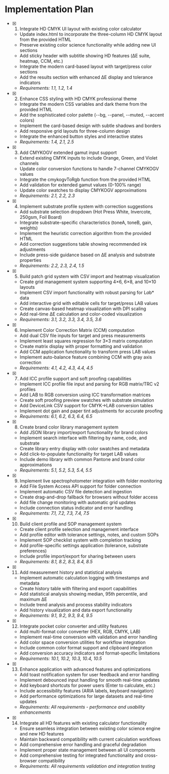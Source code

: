 # Implementation Plan

- [x] 1. Integrate HD CMYK UI layout with existing color calculator
  - Update index.html to incorporate the three-column HD CMYK layout from the provided HTML
  - Preserve existing color science functionality while adding new UI sections
  - Add sticky header with subtitle showing HD features (ΔE suite, heatmap, CCM, etc.)
  - Integrate the modern card-based layout with target/press color sections
  - Add the results section with enhanced ΔE display and tolerance indicators
  - _Requirements: 1.1, 1.2, 1.4_

- [x] 2. Enhance CSS styling with HD CMYK professional theme
  - Integrate the modern CSS variables and dark theme from the provided HTML
  - Add the sophisticated color palette (--bg, --panel, --muted, --accent colors)
  - Implement the card-based design with subtle shadows and borders
  - Add responsive grid layouts for three-column design
  - Integrate the enhanced button styles and interactive states
  - _Requirements: 1.4, 2.1, 2.5_

- [x] 3. Add CMYKOGV extended gamut input support
  - Extend existing CMYK inputs to include Orange, Green, and Violet channels
  - Update color conversion functions to handle 7-channel CMYKOGV values
  - Integrate the cmykogvToRgb function from the provided HTML
  - Add validation for extended gamut values (0-100% range)
  - Update color swatches to display CMYKOGV approximations
  - _Requirements: 2.1, 2.2, 2.3_

- [x] 4. Implement substrate profile system with correction suggestions
  - Add substrate selection dropdown (Hot Press White, Invercote, 250gsm, Foil Board)
  - Integrate substrate-specific characteristics (toneA, toneB, gain, weights)
  - Implement the heuristic correction algorithm from the provided HTML
  - Add correction suggestions table showing recommended ink adjustments
  - Include press-side guidance based on ΔE analysis and substrate properties
  - _Requirements: 2.2, 2.3, 2.4, 1.5_

- [x] 5. Build patch grid system with CSV import and heatmap visualization
  - Create grid management system supporting 4×6, 6×8, and 10×10 layouts
  - Implement CSV import functionality with robust parsing for L*a*b* data
  - Add interactive grid with editable cells for target/press LAB values
  - Create canvas-based heatmap visualization with DPI scaling
  - Add real-time ΔE calculation and color-coded visualization
  - _Requirements: 3.1, 3.2, 3.3, 3.4, 3.5, 3.6_

- [x] 6. Implement Color Correction Matrix (CCM) computation
  - Add dual CSV file inputs for target and press measurements
  - Implement least squares regression for 3×3 matrix computation
  - Create matrix display with proper formatting and validation
  - Add CCM application functionality to transform press LAB values
  - Implement auto-balance feature combining CCM with gray axis correction
  - _Requirements: 4.1, 4.2, 4.3, 4.4, 4.5_

- [x] 7. Add ICC profile support and soft proofing capabilities
  - Implement ICC profile file input and parsing for RGB matrix/TRC v2 profiles
  - Add LAB to RGB conversion using ICC transformation matrices
  - Create soft proofing preview swatches with substrate simulation
  - Add DeviceLink CSV support for CMYK→LAB conversion tables
  - Implement dot gain and paper tint adjustments for accurate proofing
  - _Requirements: 6.1, 6.2, 6.3, 6.4, 6.5_

- [x] 8. Create brand color library management system
  - Add JSON library import/export functionality for brand colors
  - Implement search interface with filtering by name, code, and substrate
  - Create library entry display with color swatches and metadata
  - Add click-to-populate functionality for target LAB values
  - Include demo library with common Pantone and brand color approximations
  - _Requirements: 5.1, 5.2, 5.3, 5.4, 5.5_

- [x] 9. Implement live spectrophotometer integration with folder monitoring
  - Add File System Access API support for folder connection
  - Implement automatic CSV file detection and ingestion
  - Create drag-and-drop fallback for browsers without folder access
  - Add file change monitoring with automatic grid updates
  - Include connection status indicator and error handling
  - _Requirements: 7.1, 7.2, 7.3, 7.4, 7.5_

- [x] 10. Build client profile and SOP management system
  - Create client profile selection and management interface
  - Add profile editor with tolerance settings, notes, and custom SOPs
  - Implement SOP checklist system with completion tracking
  - Add profile-specific settings application (tolerance, substrate preferences)
  - Include profile import/export for sharing between users
  - _Requirements: 8.1, 8.2, 8.3, 8.4, 8.5_

- [x] 11. Add measurement history and statistical analysis
  - Implement automatic calculation logging with timestamps and metadata
  - Create history table with filtering and export capabilities
  - Add statistical analysis showing median, 95th percentile, and maximum ΔE
  - Include trend analysis and process stability indicators
  - Add history visualization and data export functionality
  - _Requirements: 9.1, 9.2, 9.3, 9.4, 9.5_

- [x] 12. Integrate pocket color converter and utility features
  - Add multi-format color converter (HEX, RGB, CMYK, LAB)
  - Implement real-time conversion with validation and error handling
  - Add color space conversion utilities for workflow integration
  - Include common color format support and clipboard integration
  - Add conversion accuracy indicators and format-specific limitations
  - _Requirements: 10.1, 10.2, 10.3, 10.4, 10.5_

- [x] 13. Enhance application with advanced features and optimizations
  - Add toast notification system for user feedback and error handling
  - Implement debounced input handling for smooth real-time updates
  - Add keyboard shortcuts for power users (Enter to calculate, etc.)
  - Include accessibility features (ARIA labels, keyboard navigation)
  - Add performance optimizations for large datasets and real-time updates
  - _Requirements: All requirements - performance and usability enhancements_

- [x] 14. Integrate all HD features with existing calculator functionality
  - Ensure seamless integration between existing color science engine and new HD features
  - Maintain backward compatibility with current calculation workflows
  - Add comprehensive error handling and graceful degradation
  - Implement proper state management between all UI components
  - Add comprehensive testing for integrated functionality and cross-browser compatibility
  - _Requirements: All requirements validation and integration testing_